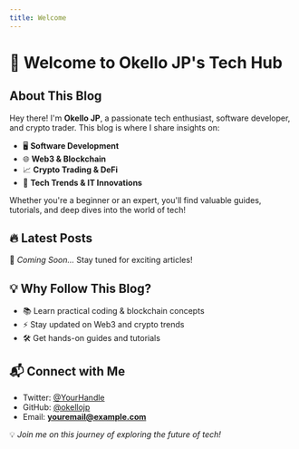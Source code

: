 ```yaml
---
title: Welcome
---
```


# 🚀 Welcome to Okello JP's Tech Hub  

## About This Blog  
Hey there! I'm **Okello JP**, a passionate tech enthusiast, software developer, and crypto trader. This blog is where I share insights on:  

- 🖥️ **Software Development**  
- 🌐 **Web3 & Blockchain**  
- 📈 **Crypto Trading & DeFi**  
- 🔧 **Tech Trends & IT Innovations**  

Whether you're a beginner or an expert, you'll find valuable guides, tutorials, and deep dives into the world of tech!  

## 🔥 Latest Posts  
📌 *Coming Soon...* Stay tuned for exciting articles!  

## 💡 Why Follow This Blog?  
- 📚 Learn practical coding & blockchain concepts  
- ⚡ Stay updated on Web3 and crypto trends  
- 🛠️ Get hands-on guides and tutorials  

## 📬 Connect with Me  
- Twitter: [@YourHandle](https://twitter.com/)  
- GitHub: [@okellojp](https://github.com/okellojp)  
- Email: **youremail@example.com**  

💡 *Join me on this journey of exploring the future of tech!*  
